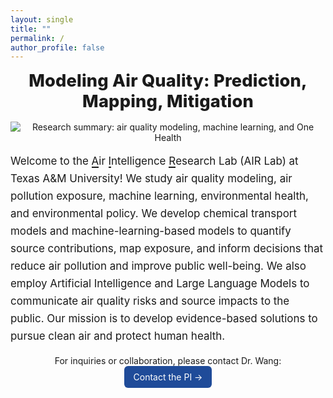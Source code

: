 ```yaml
---
layout: single
title: ""
permalink: /
author_profile: false
---
```

<style>
.home-tagline{ text-align:center; font-weight:800; font-size:1.7rem; letter-spacing:.2px; margin:.5rem 0 1rem; }
.home-hero{ text-align:center; margin: .5rem 0 1rem; }
/* No border, no radius, no shadow */
.home-hero img{ max-width:100%; height:auto; border:none; border-radius:0; box-shadow:none; }
.home-body{ font-size:1.06rem; line-height:1.65; max-width:950px; margin:0 auto 1rem; }
.home-actions{ text-align:center; margin-top:1rem; }
.home-actions a{ display:inline-block; padding:.55rem .9rem; border-radius:6px; background:#1f4b99; color:#fff !important; text-decoration:none; }
.home-actions a:hover{ background:#173a76; }
.u {
display: inline-block;
border-bottom: 0.12em solid currentColor;
line-height: 0.9;
}

</style>

<div class="home-tagline">Modeling Air Quality: Prediction, Mapping, Mitigation</div>

<div class="home-hero" markdown="1">
  <img src="{{ '/images/research_overview.png' | relative_url }}" alt="Research summary: air quality modeling, machine learning, and One Health">
</div>

<div class="home-body">
Welcome to the <span class="u">A</span>ir <span class="u">I</span>ntelligence <span class="u">R</span>esearch Lab (AIR Lab) at Texas A&M University!  
We study air quality modeling, air pollution exposure, machine learning, environmental health, and environmental policy.
We develop chemical transport models and machine-learning-based models to quantify source contributions, map exposure, and inform decisions that reduce air pollution and improve public well-being.
We also employ Artificial Intelligence and Large Language Models to communicate air quality risks and source impacts to the public.
Our mission is to develop evidence-based solutions to pursue clean air and protect human health.
</div>

<div class="home-actions">
  For inquiries or collaboration, please contact Dr. Wang:
  <a href="{{ '/people/yuzhou-wang/' | relative_url }}">Contact the PI →</a>
</div>
